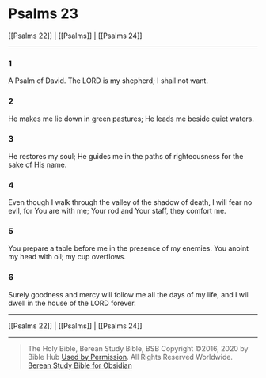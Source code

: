 # Psalms 23

[[Psalms 22]] | [[Psalms]] | [[Psalms 24]]

---

### 1
A Psalm of David. The LORD is my shepherd; I shall not want.

### 2
He makes me lie down in green pastures; He leads me beside quiet waters.

### 3
He restores my soul; He guides me in the paths of righteousness for the sake of His name.

### 4
Even though I walk through the valley of the shadow of death, I will fear no evil, for You are with me; Your rod and Your staff, they comfort me.

### 5
You prepare a table before me in the presence of my enemies. You anoint my head with oil; my cup overflows.

### 6
Surely goodness and mercy will follow me all the days of my life, and I will dwell in the house of the LORD forever.

---

[[Psalms 22]] | [[Psalms]] | [[Psalms 24]]

---

> The Holy Bible, Berean Study Bible, BSB
> Copyright &copy;2016, 2020 by Bible Hub
> [Used by Permission](https://berean.bible/terms.htm). All Rights Reserved Worldwide.
> [Berean Study Bible for Obsidian](https://github.com/gapmiss/berean-study-bible-for-obsidian)


